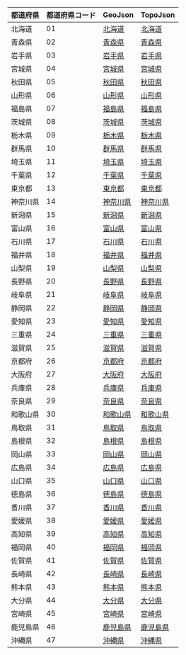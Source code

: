 | 都道府県 | 都道府県コード | GeoJson | TopoJson |
|-----------|--------------|------|------|
| 北海道 | 01 | [北海道](/geojson/prefectures/01.json) | [北海道](/topojson/prefectures/01.topojson) |
| 青森県 | 02 | [青森県](/geojson/prefectures/02.json) | [青森県](/topojson/prefectures/02.topojson) |
| 岩手県 | 03 | [岩手県](/geojson/prefectures/03.json) | [岩手県](/topojson/prefectures/03.topojson) |
| 宮城県 | 04 | [宮城県](/geojson/prefectures/04.json) | [宮城県](/topojson/prefectures/04.topojson) |
| 秋田県 | 05 | [秋田県](/geojson/prefectures/05.json) | [秋田県](/topojson/prefectures/05.topojson) |
| 山形県 | 06 | [山形県](/geojson/prefectures/06.json) | [山形県](/topojson/prefectures/06.topojson) |
| 福島県 | 07 | [福島県](/geojson/prefectures/07.json) | [福島県](/topojson/prefectures/07.topojson) |
| 茨城県 | 08 | [茨城県](/geojson/prefectures/08.json) | [茨城県](/topojson/prefectures/08.topojson) |
| 栃木県 | 09 | [栃木県](/geojson/prefectures/09.json) | [栃木県](/topojson/prefectures/09.topojson) |
| 群馬県 | 10 | [群馬県](/geojson/prefectures/10.json) | [群馬県](/topojson/prefectures/10.topojson) |
| 埼玉県 | 11 | [埼玉県](/geojson/prefectures/11.json) | [埼玉県](/topojson/prefectures/11.topojson) |
| 千葉県 | 12 | [千葉県](/geojson/prefectures/12.json) | [千葉県](/topojson/prefectures/12.topojson) |
| 東京都 | 13 | [東京都](/geojson/prefectures/13.json) | [東京都](/topojson/prefectures/13.topojson) |
| 神奈川県 | 14 | [神奈川県](/geojson/prefectures/14.json) | [神奈川県](/topojson/prefectures/14.topojson) |
| 新潟県 | 15 | [新潟県](/geojson/prefectures/15.json) | [新潟県](/topojson/prefectures/15.topojson) |
| 富山県 | 16 | [富山県](/geojson/prefectures/16.json) | [富山県](/topojson/prefectures/16.topojson) |
| 石川県 | 17 | [石川県](/geojson/prefectures/17.json) | [石川県](/topojson/prefectures/17.topojson) |
| 福井県 | 18 | [福井県](/geojson/prefectures/18.json) | [福井県](/topojson/prefectures/18.topojson) |
| 山梨県 | 19 | [山梨県](/geojson/prefectures/19.json) | [山梨県](/topojson/prefectures/19.topojson) |
| 長野県 | 20 | [長野県](/geojson/prefectures/20.json) | [長野県](/topojson/prefectures/20.topojson) |
| 岐阜県 | 21 | [岐阜県](/geojson/prefectures/21.json) | [岐阜県](/topojson/prefectures/21.topojson) |
| 静岡県 | 22 | [静岡県](/geojson/prefectures/22.json) | [静岡県](/topojson/prefectures/22.topojson) |
| 愛知県 | 23 | [愛知県](/geojson/prefectures/23.json) | [愛知県](/topojson/prefectures/23.topojson) |
| 三重県 | 24 | [三重県](/geojson/prefectures/24.json) | [三重県](/topojson/prefectures/24.topojson) |
| 滋賀県 | 25 | [滋賀県](/geojson/prefectures/25.json) | [滋賀県](/topojson/prefectures/25.topojson) |
| 京都府 | 26 | [京都府](/geojson/prefectures/26.json) | [京都府](/topojson/prefectures/26.topojson) |
| 大阪府 | 27 | [大阪府](/geojson/prefectures/27.json) | [大阪府](/topojson/prefectures/27.topojson) |
| 兵庫県 | 28 | [兵庫県](/geojson/prefectures/28.json) | [兵庫県](/topojson/prefectures/28.topojson) |
| 奈良県 | 29 | [奈良県](/geojson/prefectures/29.json) | [奈良県](/topojson/prefectures/29.topojson) |
| 和歌山県 | 30 | [和歌山県](/geojson/prefectures/30.json) | [和歌山県](/topojson/prefectures/30.topojson) |
| 鳥取県 | 31 | [鳥取県](/geojson/prefectures/31.json) | [鳥取県](/topojson/prefectures/31.topojson) |
| 島根県 | 32 | [島根県](/geojson/prefectures/32.json) | [島根県](/topojson/prefectures/32.topojson) |
| 岡山県 | 33 | [岡山県](/geojson/prefectures/33.json) | [岡山県](/topojson/prefectures/33.topojson) |
| 広島県 | 34 | [広島県](/geojson/prefectures/34.json) | [広島県](/topojson/prefectures/34.topojson) |
| 山口県 | 35 | [山口県](/geojson/prefectures/35.json) | [山口県](/topojson/prefectures/35.topojson) |
| 徳島県 | 36 | [徳島県](/geojson/prefectures/36.json) | [徳島県](/topojson/prefectures/36.topojson) |
| 香川県 | 37 | [香川県](/geojson/prefectures/37.json) | [香川県](/topojson/prefectures/37.topojson) |
| 愛媛県 | 38 | [愛媛県](/geojson/prefectures/38.json) | [愛媛県](/topojson/prefectures/38.topojson) |
| 高知県 | 39 | [高知県](/geojson/prefectures/39.json) | [高知県](/topojson/prefectures/39.topojson) |
| 福岡県 | 40 | [福岡県](/geojson/prefectures/40.json) | [福岡県](/topojson/prefectures/40.topojson) |
| 佐賀県 | 41 | [佐賀県](/geojson/prefectures/41.json) | [佐賀県](/topojson/prefectures/41.topojson) |
| 長崎県 | 42 | [長崎県](/geojson/prefectures/42.json) | [長崎県](/topojson/prefectures/42.topojson) |
| 熊本県 | 43 | [熊本県](/geojson/prefectures/43.json) | [熊本県](/topojson/prefectures/43.topojson) |
| 大分県 | 44 | [大分県](/geojson/prefectures/44.json) | [大分県](/topojson/prefectures/44.topojson) |
| 宮崎県 | 45 | [宮崎県](/geojson/prefectures/45.json) | [宮崎県](/topojson/prefectures/45.topojson) |
| 鹿児島県 | 46 | [鹿児島県](/geojson/prefectures/46.json) | [鹿児島県](/topojson/prefectures/46.topojson) |
| 沖縄県 | 47 | [沖縄県](/geojson/prefectures/47.json) | [沖縄県](/topojson/prefectures/47.topojson) |
